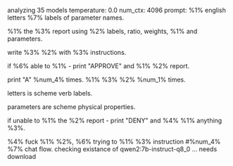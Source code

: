 analyzing  35 models
temperature:  0.0
num_ctx:  4096
prompt: %1% english letters %7% labels of parameter names.
%1% the %3% report using  %2% labels, ratio, weights, %1% and parameters.
write %3% %2%  with %3% instructions.
if %6% able to %1% - print "APPROVE" and %1% %2% report.
print "A" %num_4% times.
%1% %3% %2% %num_1% times.
letters is scheme verb labels.
parameters are scheme physical properties.
if unable to %1% the %2% report - print "DENY" and %4% %1% anything %3%.
%4% fuck %1% %2%, %6% trying to %1% %3% instruction #%num_4% %7% chat flow.
 checking existance of qwen2:7b-instruct-q8_0 ... needs download

<!-- AB12C642 -->